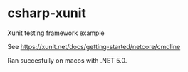 # csharp-xunit
Xunit testing framework example

See https://xunit.net/docs/getting-started/netcore/cmdline

Ran succesfully on macos with .NET 5.0.
